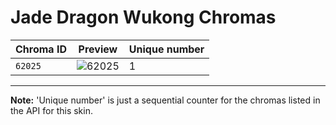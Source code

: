# Jade Dragon Wukong Chromas

| Chroma ID | Preview | Unique number |
|---|---|---|
| `62025` | ![62025](https://raw.communitydragon.org/latest/plugins/rcp-be-lol-game-data/global/default/v1/champion-chroma-images/62/62025.png) | 1 |

---

**Note:** 'Unique number' is just a sequential counter for the chromas listed in the API for this skin.